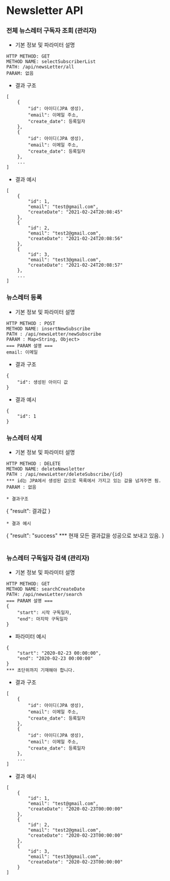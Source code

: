 # Newsletter API

### 전체 뉴스레터 구독자 조회 (관리자)
* 기본 정보 및 파라미터 설명
```
HTTP METHOD: GET
METHOD NAME: selectSubscriberList
PATH: /api/newsLetter/all
PARAM: 없음
```
* 결과 구조
```
[
    {
        "id": 아이디(JPA 생성),
        "email": 이메일 주소,
        "create_date": 등록일자
    },
    {
        "id": 아이디(JPA 생성),
        "email": 이메일 주소,
        "create_date": 등록일자
    },
    ...
]
```
* 결과 예시
```
[
    {
        "id": 1,
        "email": "test@gmail.com",
        "createDate": "2021-02-24T20:08:45"
    },
    {
        "id": 2,
        "email": "test2@gmail.com",
        "createDate": "2021-02-24T20:08:56"
    },
    {
        "id": 3,
        "email": "test3@gmail.com",
        "createDate": "2021-02-24T20:08:57"
    },
    ...
]
```

### 뉴스레터 등록
* 기본 정보 및 파라미터 설명
```
HTTP METHOD : POST
METHOD NAME: insertNewSubscribe
PATH : /api/newsLetter/newSubscribe
PARAM : Map<String, Object>
=== PARAM 설명 ===
email: 이메일
```
* 결과 구조
```
{
    "id": 생성된 아이디 값
}
```
* 결과 예시
```
{
    "id": 1 
}
```

### 뉴스레터 삭제
* 기본 정보 및 파라미터 설명
```
HTTP METHOD : DELETE
METHOD NAME: deleteNewsletter
PATH : /api/newsLetter/deleteSubscribe/{id}
*** id는 JPA에서 생성된 값으로 목록에서 가지고 있는 값을 넘겨주면 됨.
PARAM : 없음
```
```
* 결과구조
```
{
    "result": 결과값
}
```
* 결과 예시
```
{
    "result": "success"
    *** 현재 모든 결과값을 성공으로 보내고 있음.
}
```
```
### 뉴스레터 구독일자 검색 (관리자)
* 기본 정보 및 파라미터 설명
```
HTTP METHOD: GET
METHOD NAME: searchCreateDate
PATH: /api/newsLetter/search
=== PARAM 설명 ===
{
    "start": 시작 구독일자,
    "end": 마지막 구독일자
}
```
* 파라미터 예시
```
{
    "start": "2020-02-23 00:00:00",
    "end": "2020-02-23 00:00:00"
}
*** 초단위까지 기재해야 합니다.
```
* 결과 구조
```
[
    {
        "id": 아이디(JPA 생성),
        "email": 이메일 주소,
        "create_date": 등록일자
    },
    {
        "id": 아이디(JPA 생성),
        "email": 이메일 주소,
        "create_date": 등록일자
    },
    ...
]
```
* 결과 예시
```
[
    {
        "id": 1,
        "email": "test@gmail.com",
        "createDate": "2020-02-23T00:00:00"
    },
    {
        "id": 2,
        "email": "test2@gmail.com",
        "createDate": "2020-02-23T00:00:00"
    },
    {
        "id": 3,
        "email": "test3@gmail.com",
        "createDate": "2020-02-23T00:00:00"
    }
]
```